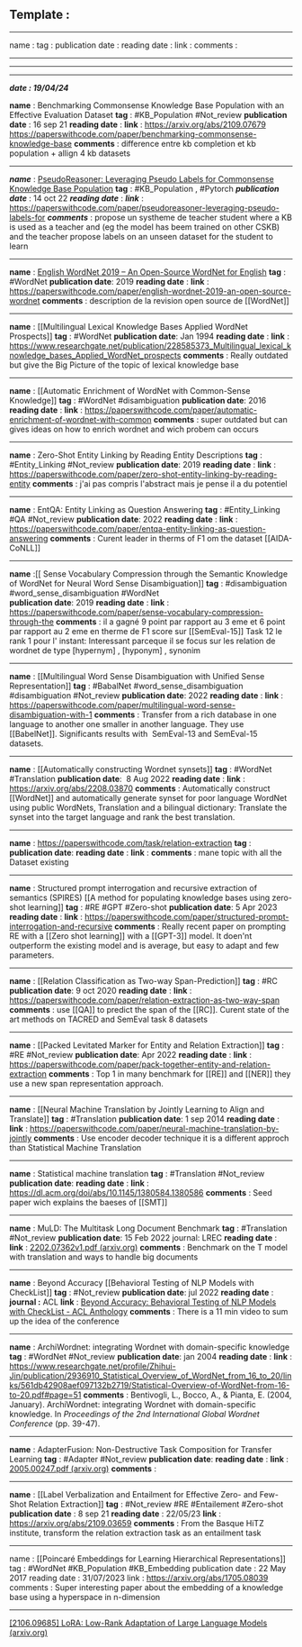 ## Template :
---
name : 
tag : 
publication date : 
reading date : 
link : 
comments : 

----

___________________________________________
_________________________________
*__date : 19/04/24__*


__name__ :  Benchmarking Commonsense Knowledge Base Population with an Effective Evaluation Dataset
__tag__ :  #KB_Population  #Not_review 
__publication date__ : 16 sep 21
__reading date__ : 
__link__ : https://arxiv.org/abs/2109.07679 https://paperswithcode.com/paper/benchmarking-commonsense-knowledge-base
__comments__ : difference entre kb completion et kb population + allign 4 kb datasets 

_________________________________
__*name*__   : [PseudoReasoner: Leveraging Pseudo Labels for Commonsense Knowledge Base Population](obsidian://open?vault=my_notes&file=papers%20reviews%2FPseudoReasoner)
__tag__ : #KB_Population , #Pytorch 
__*publication date*__ : 14 oct 22
__*reading date*__ : 
__*link*__ : https://paperswithcode.com/paper/pseudoreasoner-leveraging-pseudo-labels-for
__*comments*__ : propose un systheme de teacher student where a KB is used as a teacher and (eg the model has beem trained on other CSKB) and the teacher propose labels on an unseen dataset for the student to learn 


_________________________________
__name__ :  [English WordNet 2019 – An Open-Source WordNet for English](obsidian://open?vault=my_notes&file=papers%20reviews%2FEnglish%20WordNet%202019%20%E2%80%93%20An%20Open-Source%20WordNet%20for%20English)
__tag__ : #WordNet 
__publication date__: 2019
__reading date__ : 
__link__ : https://paperswithcode.com/paper/english-wordnet-2019-an-open-source-wordnet
__comments__ : description de la revision open source de [[WordNet]]  

_________________________________
__name__ : [[Multilingual Lexical Knowledge Bases Applied WordNet Prospects]]
__tag__ : #WordNet 
__publication date__: Jan 1994
__reading date__ : 
__link__ :  https://www.researchgate.net/publication/228585373_Multilingual_lexical_knowledge_bases_Applied_WordNet_prospects
__comments__ : Really outdated but give the Big Picture of the topic of lexical knowledge base 
_________________________________
__name__ : [[Automatic Enrichment of WordNet with Common-Sense Knowledge]]
__tag__ : #WordNet #disambiguation 
__publication date__: 2016
__reading date__ : 
__link__ : https://paperswithcode.com/paper/automatic-enrichment-of-wordnet-with-common 
__comments__ :  super outdated but can gives ideas on how to enrich wordnet and wich probem can occurs 
_________________________________
__name__ : Zero-Shot Entity Linking by Reading Entity Descriptions
__tag__ : #Entity_Linking #Not_review 
__publication date__: 2019
__reading date__ : 
__link__ : https://paperswithcode.com/paper/zero-shot-entity-linking-by-reading-entity
__comments__ : j'ai pas compris l'abstract mais je pense il a du potentiel 
_________________________________
__name__ : EntQA: Entity Linking as Question Answering
__tag__ : #Entity_Linking #QA #Not_review 
__publication date__: 2022
__reading date__ : 
__link__ : https://paperswithcode.com/paper/entqa-entity-linking-as-question-answering 
__comments__ : Curent leader in therms of F1 om the dataset [[AIDA-CoNLL]] 
_________________________________
__name__ :[[ Sense Vocabulary Compression through the Semantic Knowledge of WordNet for Neural Word Sense Disambiguation]]
__tag__ : #disambiguation #word_sense_disambiguation #WordNet  
__publication date__: 2019
__reading date__ : 
__link__ : https://paperswithcode.com/paper/sense-vocabulary-compression-through-the
__comments__ : il a gagné 9 point par rapport au 3 eme et 6 point par rapport au 2 eme en therme de F1 score sur [[SemEval-15]] Task 12 le rank 1 pour l' instant: Interessant parceque il se focus sur les relation de wordnet de type [hypernym] , [hyponym] , synonim  
_________________________________
__name__ :  [[Multilingual Word Sense Disambiguation with Unified Sense Representation]]
__tag__ : #BabalNet #word_sense_disambiguation #disambiguation #Not_review 
__publication date__: 2022
__reading date__ : 
__link__ : https://paperswithcode.com/paper/multilingual-word-sense-disambiguation-with-1
__comments__ : Transfer from a rich database in one language to another one smaller in another language. They use [[BabelNet]]. Significants results with  SemEval-13 and SemEval-15 datasets.
_________________________________
__name__ :  [[Automatically constructing Wordnet synsets]]
__tag__ : #WordNet #Translation 
__publication date__:  8 Aug 2022
__reading date__ : 
__link__ : https://arxiv.org/abs/2208.03870
__comments__ : Automatically construct [[WordNet]] and automatically generate synset for poor language WordNet using public WordNets, Translation and a bilingual dictionary: Translate the synset into the target language and rank the best translation.
_________________________________
__name__ : https://paperswithcode.com/task/relation-extraction
__tag__ : 
__publication date__: 
__reading date__ : 
__link__ : 
__comments__ : mane topic with all the Dataset existing
_________________________________
__name__ : Structured prompt interrogation and recursive extraction of semantics (SPIRES) [[A method for populating knowledge bases using zero-shot learning]]
__tag__ : #RE #GPT #Zero-shot
__publication date__: 5 Apr 2023
__reading date__ : 
__link__ : https://paperswithcode.com/paper/structured-prompt-interrogation-and-recursive
__comments__ : Really recent paper on prompting RE with a [[Zero shot learning]] with a [[GPT-3]] model. It doen'nt outperform the existing model and is average, but easy to adapt and few parameters.

_________________________________
__name__ :  [[Relation Classification as Two-way Span-Prediction]]
__tag__ :  #RC 
__publication date__: 9 oct 2020
__reading date__ : 
__link__ : https://paperswithcode.com/paper/relation-extraction-as-two-way-span
__comments__ :  use [[QA]] to predict the span of the [[RC]]. Curent state of the art methods on TACRED and SemEval task 8 datasets

_________________________________
__name__ :  [[Packed Levitated Marker for Entity and Relation Extraction]]
__tag__ : #RE #Not_review 
__publication date__: Apr 2022
__reading date__ : 
__link__ : https://paperswithcode.com/paper/pack-together-entity-and-relation-extraction
__comments__ : Top 1 in many benchmark for [[RE]] and [[NER]] they use a new span representation approach. 

_________________________________
__name__ : [[Neural Machine Translation by Jointly Learning to Align and Translate]]
__tag__ : #Translation
__publication date__: 1 sep 2014
__reading date__ : 
__link__ : https://paperswithcode.com/paper/neural-machine-translation-by-jointly
__comments__ : Use encoder decoder technique it is a different approch than Statistical Machine Translation 

_________________________________
__name__ : Statistical machine translation
__tag__ : #Translation  #Not_review 
__publication date__: 
__reading date__ : 
__link__ : https://dl.acm.org/doi/abs/10.1145/1380584.1380586
__comments__ : Seed paper wich explains the baeses of [[SMT]] 

_________________________________
__name__ : MuLD: The Multitask Long Document Benchmark
__tag__ : #Translation #Not_review 
__publication date__: 15 Feb 2022
journal: LREC
__reading date__ : 
__link__ : [2202.07362v1.pdf (arxiv.org)](https://arxiv.org/pdf/2202.07362v1.pdf)
__comments__ : Benchmark on the T model with translation and ways to handle big documents 

_________________________________
__name__ : Beyond Accuracy [[Behavioral Testing of NLP Models with CheckList]]
__tag__ : #Not_review 
__publication date__: jul 2022
__reading date__ : 
**journal  :** ACL
__link__ : [Beyond Accuracy: Behavioral Testing of NLP Models with CheckList - ACL Anthology](https://aclanthology.org/2020.acl-main.442/)
__comments__ : There is a 11 min video to sum up the idea of the conference 

_________________________________
__name__ : ArchiWordnet: integrating Wordnet with domain-specific knowledge
__tag__ : #WordNet #Not_review 
__publication date__: jan 2004
__reading date__ : 
__link__ : https://www.researchgate.net/profile/Zhihui-Jin/publication/2936910_Statistical_Overview_of_WordNet_from_16_to_20/links/561db42908aef097132b2719/Statistical-Overview-of-WordNet-from-16-to-20.pdf#page=51
__comments__ : 
Bentivogli, L., Bocco, A., & Pianta, E. (2004, January). ArchiWordnet: integrating Wordnet with domain-specific knowledge. In _Proceedings of the 2nd International Global Wordnet Conference_ (pp. 39-47).

_________________________________
__name__ : AdapterFusion: Non-Destructive Task Composition for Transfer Learning
__tag__ : #Adapter #Not_review 
__publication date__: 
__reading date__ : 
__link__ : [2005.00247.pdf (arxiv.org)](https://arxiv.org/pdf/2005.00247.pdf)
__comments__ : 

---
**name** : [[Label Verbalization and Entailment for Effective Zero- and Few-Shot Relation Extraction]]
**tag** : #Not_review  #RE  #Entailement  #Zero-shot 
**publication date** : 8 sep 21
**reading date** : 22/05/23
**link** : https://arxiv.org/abs/2109.03659
**comments** : From the Basque HiTZ institute, transform the relation extraction task as an entailment task 

----
name :  [[Poincaré Embeddings for Learning Hierarchical Representations]]  
tag : #WordNet  #KB_Population  #KB_Embedding
publication date : 22 May 2017
reading date : 31/07/2023
link : https://arxiv.org/abs/1705.08039
comments : Super interesting paper about the embedding of a knowledge base using a hyperspace in n-dimension 

----


[[2106.09685] LoRA: Low-Rank Adaptation of Large Language Models (arxiv.org)](https://arxiv.org/abs/2106.09685)
